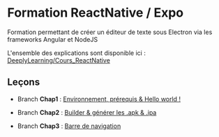 # Formation ReactNative / Expo
Formation permettant de créer un éditeur de texte sous Electron via les frameworks Angular et NodeJS

L'ensemble des explications sont disponible ici :
[DeeplyLearning/Cours_ReactNative](https://deeplylearning.fr/reac-native/)

## Leçons
- Branch **Chap1** : [Environnement, prérequis & Hello world !](https://deeplylearning.fr/cours-web-mobile-react-native/chap-1-environnement-prerequis-hello-world/ "Environnement, prérequis & Hello world !")  

- Branch **Chap2** : [Builder & générer les .apk & .ipa](https://deeplylearning.fr/cours-web-mobile-react-native/chap-2-builder-generer-les-apk-ipa/ "Builder & générer les .apk & .ipa")  

- Branch **Chap3** : [Barre de navigation](https://deeplylearning.fr/cours-web-mobile-react-native/chap-3-barre-de-navigation/ "Barre de navigation")  
